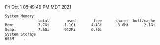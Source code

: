 Fri Oct  1 05:49:49 PM MDT 2021
```bash
System Memory
               total        used        free      shared  buff/cache   available
Mem:           7.7Gi       1.1Gi       4.4Gi       8.0Mi       2.1Gi       6.2Gi
Swap:          7.6Gi       912Mi       6.8Gi
System Storage
668M	.
```
```bash
